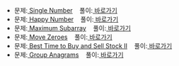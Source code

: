 <ul>
  <li>
    문제:<a href="https://leetcode.com/explore/challenge/card/30-day-leetcoding-challenge/528/week-1/3283/"> Single Number</a>&nbsp;&nbsp;&nbsp;
    풀이:<a href="./leetcode_week-1_3283.js"> 바로가기</a>
  </li>
  <li>
    문제:<a href="https://leetcode.com/explore/challenge/card/30-day-leetcoding-challenge/528/week-1/3284/"> Happy Number</a>&nbsp;&nbsp;&nbsp;
    풀이:<a href="./leetcode_week-1_3284.js"> 바로가기</a>
  </li>
  <li>
    문제:<a href="https://leetcode.com/explore/challenge/card/30-day-leetcoding-challenge/528/week-1/3286/"> Maximum Subarray</a>&nbsp;&nbsp;&nbsp;
    풀이:<a href="./leetcode_week-1_3285.js"> 바로가기</a>
  </li>
  <li>
    문제:<a href="https://leetcode.com/explore/challenge/card/30-day-leetcoding-challenge/528/week-1/3286/"> Move Zeroes</a>&nbsp;&nbsp;&nbsp;
    풀이:<a href="./leetcode_week-1_3286.js"> 바로가기</a>
  </li>
  <li>
    문제:<a href="https://leetcode.com/explore/challenge/card/30-day-leetcoding-challenge/528/week-1/3287/"> Best Time to Buy and Sell Stock II</a>&nbsp;&nbsp;&nbsp;
    풀이:<a href="./leetcode_week-1_3287.js"> 바로가기</a>
  </li>
  <li>
    문제:<a href="https://leetcode.com/explore/challenge/card/30-day-leetcoding-challenge/528/week-1/3288/"> Group Anagrams</a>&nbsp;&nbsp;&nbsp;
    풀이:<a href="./leetcode_week-1_3288.js"> 바로가기</a>
  </li>
</ul>
